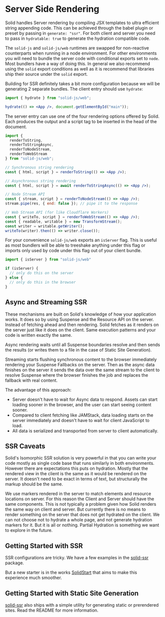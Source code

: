 # Server Side Rendering

Solid handles Server rendering by compiling JSX templates to ultra efficient string appending code. This can be achieved through the babel plugin or preset by passing in `generate: "ssr"`. For both client and server you need to pass in `hydratable: true` to generate the hydration compatible code.

The `solid-js` and `solid-js/web` runtimes are swapped for non-reactive counterparts when running in a node environment. For other environments you will need to bundle the server code with conditional exports set to `node`. Most bundlers have a way of doing this. In general we also recommend using the `solid` export conditions as well as it is recommend that libraries ship their source under the `solid` export.

Building for SSR definitely takes a bit more configuration because we will be generating 2 separate bundles. The client entry should use `hydrate`:

```jsx
import { hydrate } from "solid-js/web";

hydrate(() => <App />, document.getElementById("main"));
```

The server entry can use one of the four rendering options offered by Solid. Each produces the output and a script tag to be inserted in the head of the document.

```jsx
import {
  renderToString,
  renderToStringAsync,
  renderToNodeStream,
  renderToWebStream
} from "solid-js/web";

// Synchronous string rendering
const { html, script } = renderToString(() => <App />);

// Asynchronous string rendering
const { html, script } = await renderToStringAsync(() => <App />);

// Node Stream API
const { stream, script } = renderToNodeStream(() => <App />);
stream.pipe(res, { end: false }); // pipe it to the response

// Web Stream API (for like Cloudflare Workers)
const { writeTo, script } = renderToWebStream(() => <App />);
const { readable, writable } = new TransformStream();
const writer = writable.getWriter();
writeTo(writer).then(() => writer.close());
```
For your convenience `solid-js/web` exports an `isServer` flag. This is useful as most bundlers will be able to treeshake anything under this flag or imports only used by code under this flag out of your client bundle.

```jsx
import { isServer } from "solid-js/web"

if (isServer) {
  // only do this on the server
} else {
  // only do this in the browser
}
```

## Async and Streaming SSR

These mechanisms are built on Solid's knowledge of how your application works. It does so by using Suspense and the Resource API on the server. Instead of fetching ahead and then rendering. Solid fetches as it renders on the server just like it does on the client. Same execution patterns and your code is written exactly the same.

Async rendering waits until all Suspense boundaries resolve and then sends the results (or writes them to a file in the case of Static Site Generation).

Streaming starts flushing synchronous content to the browser immediately rendering your Suspense Fallbacks on the server. Then as the async data finishes on the server it sends the data over the same stream to the client to resolve Suspense where the browser finishes the job and replaces the fallback with real content.

The advantage of this approach:
* Server doesn't have to wait for Async data to respond. Assets can start loading sooner in the browser, and the user can start seeing content sooner.
* Compared to client fetching like JAMStack, data loading starts on the server immediately and doesn't have to wait for client JavaScript to load.
* All data is serialized and transported from server to client automatically.

## SSR Caveats

Solid's Isomorphic SSR solution is very powerful in that you can write your code mostly as single code base that runs similarly in both environments. However there are expectations this puts on hydration. Mostly that the rendered view in the client is the same as it would be rendered on the server. It doesn't need to be exact in terms of text, but structurally the markup should be the same.

We use markers rendered in the server to match elements and resource locations on server. For this reason the Client and Server should have the same components. This is not typically a problem given how Solid renders the same way on client and server. But currently there is no means to render something on the server that does not get hydrated on the client. We can not choose not to hydrate a whole page, and not generate hydration markers for it. But it is all or nothing. Partial Hydration is something we want to explore in the future.

## Getting Started with SSR

SSR configurations are tricky. We have a few examples in the [solid-ssr](https://github.com/solidui/solid/blob/main/packages/solid-ssr) package.

But a new starter is in the works [SolidStart](https://github.com/solidui/solid-start) that aims to make this experience much smoother.

## Getting Started with Static Site Generation

[solid-ssr](https://github.com/solidui/solid/blob/main/packages/solid-ssr) also ships with a simple utility for generating static or prerendered sites. Read the README for more information.